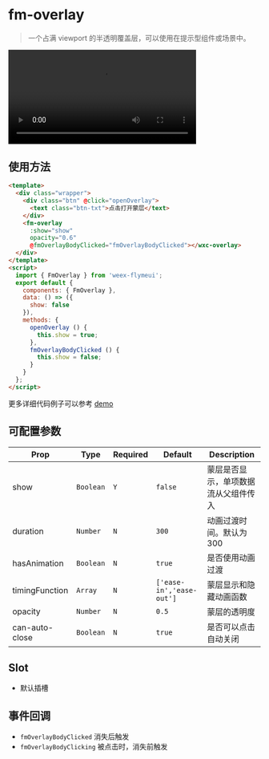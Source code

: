 # fm-overlay

> 一个占满 viewport 的半透明覆盖层，可以使用在提示型组件或场景中。

<video src="http://baas.dfs.flyme.cn/group3/M05/B5/B1/CgOUhlpLcCyAGgXDABMiUByYU7s066.mp4" style="width: 375px;" controls="controls"></video>

## 使用方法
```html
<template>
  <div class="wrapper">
    <div class="btn" @click="openOverlay">
      <text class="btn-txt">点击打开蒙层</text>
    </div>
    <fm-overlay
      :show="show"
      opacity="0.6"
      @fmOverlayBodyClicked="fmOverlayBodyClicked"></wxc-overlay>
  </div>
</template>
<script>
  import { FmOverlay } from 'weex-flymeui';
  export default {
    components: { FmOverlay },
    data: () => ({
      show: false
    }),
    methods: {
      openOverlay () {
        this.show = true;
      },
      fmOverlayBodyClicked () {
        this.show = false;
      }
    }
  };
</script>
```
更多详细代码例子可以参考 [demo](https://github.com/FlymeApps/weex-flymeui/blob/master/example/component/overlay/index.vue)

## 可配置参数
| Prop | Type | Required | Default | Description |
|-------------|------------|--------|-----|-----|
| show | `Boolean` |`Y`| `false` | 蒙层是否显示，单项数据流从父组件传入 |
| duration | `Number` |`N`| `300` | 动画过渡时间。默认为 300 |
| hasAnimation | `Boolean` |`N`| `true` | 是否使用动画过渡 |
| timingFunction | `Array` |`N`| `['ease-in','ease-out']` | 蒙层显示和隐藏动画函数 |
| opacity | `Number` |`N`| `0.5` | 蒙层的透明度 |
| can-auto-close | `Boolean` |`N`| `true` | 是否可以点击自动关闭 |

## Slot

- 默认插槽

## 事件回调

- `fmOverlayBodyClicked` 消失后触发
- `fmOverlayBodyClicking` 被点击时，消失前触发
